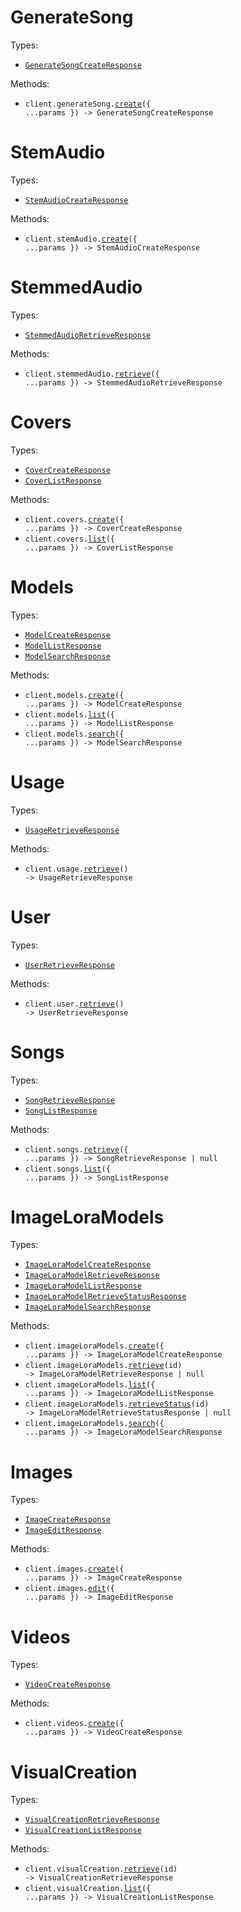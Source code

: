 # GenerateSong

Types:

- <code><a href="./src/resources/generate-song.ts">GenerateSongCreateResponse</a></code>

Methods:

- <code title="post /generate-song">client.generateSong.<a href="./src/resources/generate-song.ts">create</a>({ ...params }) -> GenerateSongCreateResponse</code>

# StemAudio

Types:

- <code><a href="./src/resources/stem-audio.ts">StemAudioCreateResponse</a></code>

Methods:

- <code title="post /stem-audio">client.stemAudio.<a href="./src/resources/stem-audio.ts">create</a>({ ...params }) -> StemAudioCreateResponse</code>

# StemmedAudio

Types:

- <code><a href="./src/resources/stemmed-audio.ts">StemmedAudioRetrieveResponse</a></code>

Methods:

- <code title="get /stemmed-audio">client.stemmedAudio.<a href="./src/resources/stemmed-audio.ts">retrieve</a>({ ...params }) -> StemmedAudioRetrieveResponse</code>

# Covers

Types:

- <code><a href="./src/resources/covers.ts">CoverCreateResponse</a></code>
- <code><a href="./src/resources/covers.ts">CoverListResponse</a></code>

Methods:

- <code title="post /covers/create">client.covers.<a href="./src/resources/covers.ts">create</a>({ ...params }) -> CoverCreateResponse</code>
- <code title="get /covers">client.covers.<a href="./src/resources/covers.ts">list</a>({ ...params }) -> CoverListResponse</code>

# Models

Types:

- <code><a href="./src/resources/models.ts">ModelCreateResponse</a></code>
- <code><a href="./src/resources/models.ts">ModelListResponse</a></code>
- <code><a href="./src/resources/models.ts">ModelSearchResponse</a></code>

Methods:

- <code title="post /models/create">client.models.<a href="./src/resources/models.ts">create</a>({ ...params }) -> ModelCreateResponse</code>
- <code title="get /models">client.models.<a href="./src/resources/models.ts">list</a>({ ...params }) -> ModelListResponse</code>
- <code title="get /models/search">client.models.<a href="./src/resources/models.ts">search</a>({ ...params }) -> ModelSearchResponse</code>

# Usage

Types:

- <code><a href="./src/resources/usage.ts">UsageRetrieveResponse</a></code>

Methods:

- <code title="get /usage">client.usage.<a href="./src/resources/usage.ts">retrieve</a>() -> UsageRetrieveResponse</code>

# User

Types:

- <code><a href="./src/resources/user.ts">UserRetrieveResponse</a></code>

Methods:

- <code title="get /user">client.user.<a href="./src/resources/user.ts">retrieve</a>() -> UserRetrieveResponse</code>

# Songs

Types:

- <code><a href="./src/resources/songs.ts">SongRetrieveResponse</a></code>
- <code><a href="./src/resources/songs.ts">SongListResponse</a></code>

Methods:

- <code title="get /song">client.songs.<a href="./src/resources/songs.ts">retrieve</a>({ ...params }) -> SongRetrieveResponse | null</code>
- <code title="get /songs">client.songs.<a href="./src/resources/songs.ts">list</a>({ ...params }) -> SongListResponse</code>

# ImageLoraModels

Types:

- <code><a href="./src/resources/image-lora-models.ts">ImageLoraModelCreateResponse</a></code>
- <code><a href="./src/resources/image-lora-models.ts">ImageLoraModelRetrieveResponse</a></code>
- <code><a href="./src/resources/image-lora-models.ts">ImageLoraModelListResponse</a></code>
- <code><a href="./src/resources/image-lora-models.ts">ImageLoraModelRetrieveStatusResponse</a></code>
- <code><a href="./src/resources/image-lora-models.ts">ImageLoraModelSearchResponse</a></code>

Methods:

- <code title="post /image-lora-models/create">client.imageLoraModels.<a href="./src/resources/image-lora-models.ts">create</a>({ ...params }) -> ImageLoraModelCreateResponse</code>
- <code title="get /image-lora-models/{id}">client.imageLoraModels.<a href="./src/resources/image-lora-models.ts">retrieve</a>(id) -> ImageLoraModelRetrieveResponse | null</code>
- <code title="get /image-lora-models">client.imageLoraModels.<a href="./src/resources/image-lora-models.ts">list</a>({ ...params }) -> ImageLoraModelListResponse</code>
- <code title="get /image-lora-models/{id}/status">client.imageLoraModels.<a href="./src/resources/image-lora-models.ts">retrieveStatus</a>(id) -> ImageLoraModelRetrieveStatusResponse | null</code>
- <code title="get /image-lora-models/search">client.imageLoraModels.<a href="./src/resources/image-lora-models.ts">search</a>({ ...params }) -> ImageLoraModelSearchResponse</code>

# Images

Types:

- <code><a href="./src/resources/images.ts">ImageCreateResponse</a></code>
- <code><a href="./src/resources/images.ts">ImageEditResponse</a></code>

Methods:

- <code title="post /images/create">client.images.<a href="./src/resources/images.ts">create</a>({ ...params }) -> ImageCreateResponse</code>
- <code title="post /images/edit">client.images.<a href="./src/resources/images.ts">edit</a>({ ...params }) -> ImageEditResponse</code>

# Videos

Types:

- <code><a href="./src/resources/videos.ts">VideoCreateResponse</a></code>

Methods:

- <code title="post /videos/create">client.videos.<a href="./src/resources/videos.ts">create</a>({ ...params }) -> VideoCreateResponse</code>

# VisualCreation

Types:

- <code><a href="./src/resources/visual-creation.ts">VisualCreationRetrieveResponse</a></code>
- <code><a href="./src/resources/visual-creation.ts">VisualCreationListResponse</a></code>

Methods:

- <code title="get /visual-creation/{id}">client.visualCreation.<a href="./src/resources/visual-creation.ts">retrieve</a>(id) -> VisualCreationRetrieveResponse</code>
- <code title="get /visual-creation">client.visualCreation.<a href="./src/resources/visual-creation.ts">list</a>({ ...params }) -> VisualCreationListResponse</code>
